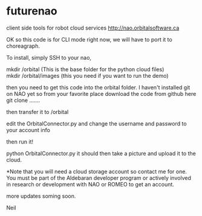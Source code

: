 futurenao
=========

client side tools for robot cloud services http://nao.orbitalsoftware.ca

OK so this code is for CLI mode right now, we will have to port it to choreagraph.

To install, simply SSH to your nao,  

mkdir /orbital            (This is the base folder for the python cloud files) <br>
mkdir /orbital/images     (this you need if you want to run the demo)

then you need to get this code into the orbital folder.   I haven't installed git on NAO yet so from your favorite place
download the code from github here git clone .......  

then transfer it to /orbital

edit the OrbitalConnector.py and change the username and password to your account info 

then run it!

python OrbitalConnector.py  it should then take a picture and upload it to the cloud.

*Note that you will need a cloud storage account so contact me for one.  You must be part of the Aldebaran developer program
or actively involved in research or development with NAO or ROMEO to get an account.

more updates soming soon.

Neil



